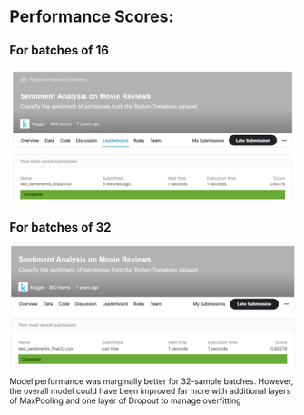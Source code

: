 # Performance Scores:

## For batches of 16
![Scores for batch of 16 samples](Score_16_sample_batch.PNG)<br>

## For batches of 32
![Scores for batch of 32 samples](Score_32_sample_batch.PNG)<br>

Model performance was marginally better for 32-sample batches. However, the overall model could have been improved far more with additional layers of MaxPooling and one layer of Dropout to manage overfitting
